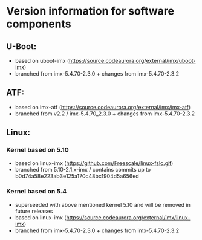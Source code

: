 # Version information for software components

## U-Boot:

* based on uboot-imx (https://source.codeaurora.org/external/imx/uboot-imx)
* branched from imx-5.4.70-2.3.0 + changes from imx-5.4.70-2.3.2

## ATF:

* based on imx-atf (https://source.codeaurora.org/external/imx/imx-atf)
* branched from v2.2 / imx-5.4.70_2.3.0 + changes from imx-5.4.70-2.3.2

## Linux:

### Kernel based on 5.10

* based on linux-imx (https://github.com/Freescale/linux-fslc.git)
* branched from 5.10-2.1.x-imx / contains commits up to b0d74a58e223ab3e125a170c48bc1904d5a656ed

### Kernel based on 5.4

* superseeded with above mentioned kernel 5.10 and will be removed in future
  releases
* based on linux-imx (https://source.codeaurora.org/external/imx/linux-imx)
* branched from imx-5.4.70-2.3.0 + changes from imx-5.4.70-2.3.2
